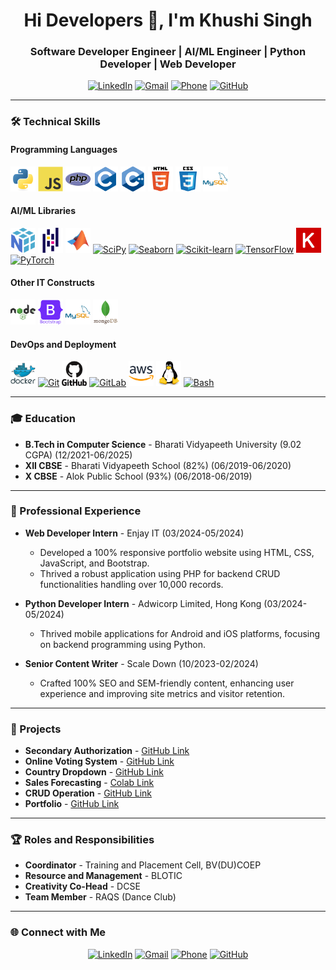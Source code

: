 <h1 align="center">Hi Developers 👋, I'm Khushi Singh</h1>
<h3 align="center">Software Developer Engineer | AI/ML Engineer | Python Developer | Web Developer</h3>

<p align="center">
  <a href="https://www.linkedin.com/in/your-linkedin-profile" target="_blank"><img src="https://img.shields.io/badge/LinkedIn-0077B5?style=for-the-badge&logo=linkedin&logoColor=white" alt="LinkedIn"/></a>
  <a href="mailto:skhushi392003@gmail.com" target="blank"><img src="https://www.vectorlogo.zone/logos/gmail/gmail-icon.svg" alt="Gmail" height="30" width="40" /></a>
  <a href="tel:+917990710791" target="blank"><img src="https://img.shields.io/badge/Phone-25D366?style=for-the-badge&logo=whatsapp&logoColor=white" alt="Phone"/></a>
  <a href="https://github.com/39Khushi" target="_blank"><img src="https://img.shields.io/badge/GitHub-181717?style=for-the-badge&logo=github&logoColor=white" alt="GitHub"/></a>
</p>

---

### 🛠️ Technical Skills

#### Programming Languages
<p align="left">
  <a href="https://www.python.org" target="_blank"><img src="https://raw.githubusercontent.com/devicons/devicon/master/icons/python/python-original.svg" alt="Python" width="40" height="40"/></a>
  <a href="https://developer.mozilla.org/en-US/docs/Web/JavaScript" target="_blank"><img src="https://raw.githubusercontent.com/devicons/devicon/master/icons/javascript/javascript-original.svg" alt="JavaScript" width="40" height="40"/></a>
  <a href="https://www.php.net" target="_blank"><img src="https://raw.githubusercontent.com/devicons/devicon/master/icons/php/php-original.svg" alt="PHP" width="40" height="40"/></a>
  <a href="https://www.cprogramming.com/" target="_blank"><img src="https://raw.githubusercontent.com/devicons/devicon/master/icons/c/c-original.svg" alt="C" width="40" height="40"/></a>
  <a href="https://www.w3schools.com/cpp/" target="_blank"><img src="https://raw.githubusercontent.com/devicons/devicon/master/icons/cplusplus/cplusplus-original.svg" alt="C++" width="40" height="40"/></a>
  <a href="https://www.w3.org/html/" target="_blank"><img src="https://raw.githubusercontent.com/devicons/devicon/master/icons/html5/html5-original-wordmark.svg" alt="HTML" width="40" height="40"/></a>
  <a href="https://www.w3schools.com/css/" target="_blank"><img src="https://raw.githubusercontent.com/devicons/devicon/master/icons/css3/css3-original-wordmark.svg" alt="CSS" width="40" height="40"/></a>
  <a href="https://www.mysql.com/" target="_blank"><img src="https://raw.githubusercontent.com/devicons/devicon/master/icons/mysql/mysql-original-wordmark.svg" alt="SQL" width="40" height="40"/></a>
</p>

#### AI/ML Libraries
<p align="left">
  <a href="https://numpy.org/" target="_blank"><img src="https://raw.githubusercontent.com/devicons/devicon/master/icons/numpy/numpy-original.svg" alt="NumPy" width="40" height="40"/></a>
  <a href="https://pandas.pydata.org/" target="_blank"><img src="https://raw.githubusercontent.com/devicons/devicon/master/icons/pandas/pandas-original.svg" alt="Pandas" width="40" height="40"/></a>
  <a href="https://matplotlib.org/" target="_blank"><img src="https://raw.githubusercontent.com/devicons/devicon/master/icons/matlab/matlab-original.svg" alt="Matplotlib" width="40" height="40"/></a>
  <a href="https://www.scipy.org/" target="_blank"><img src="https://avatars.githubusercontent.com/u/39437648?s=200&v=4" alt="SciPy" width="40" height="40"/></a>
  <a href="https://seaborn.pydata.org/" target="_blank"><img src="https://seaborn.pydata.org/_images/logo-mark-lightbg.svg" alt="Seaborn" width="40" height="40"/></a>
  <a href="https://scikit-learn.org/" target="_blank"><img src="https://upload.wikimedia.org/wikipedia/commons/0/05/Scikit_learn_logo_small.svg" alt="Scikit-learn" width="40" height="40"/></a>
  <a href="https://www.tensorflow.org/" target="_blank"><img src="https://www.vectorlogo.zone/logos/tensorflow/tensorflow-icon.svg" alt="TensorFlow" width="40" height="40"/></a>
  <a href="https://keras.io/" target="_blank"><img src="https://raw.githubusercontent.com/devicons/devicon/master/icons/keras/keras-original.svg" alt="Keras" width="40" height="40"/></a>
  <a href="https://pytorch.org/" target="_blank"><img src="https://www.vectorlogo.zone/logos/pytorch/pytorch-icon.svg" alt="PyTorch" width="40" height="40"/></a>
</p>

#### Other IT Constructs
<p align="left">
  <a href="https://nodejs.org/" target="_blank"><img src="https://raw.githubusercontent.com/devicons/devicon/master/icons/nodejs/nodejs-original-wordmark.svg" alt="Node.js" width="40" height="40"/></a>
  <a href="https://getbootstrap.com" target="_blank"><img src="https://raw.githubusercontent.com/devicons/devicon/master/icons/bootstrap/bootstrap-plain-wordmark.svg" alt="Bootstrap" width="40" height="40"/></a>
  <a href="https://www.mysql.com/" target="_blank"><img src="https://raw.githubusercontent.com/devicons/devicon/master/icons/mysql/mysql-original-wordmark.svg" alt="MySQL" width="40" height="40"/></a>
  <a href="https://www.mongodb.com/" target="_blank"><img src="https://raw.githubusercontent.com/devicons/devicon/master/icons/mongodb/mongodb-original-wordmark.svg" alt="MongoDB" width="40" height="40"/></a>
</p>

#### DevOps and Deployment
<p align="left">
  <a href="https://www.docker.com/" target="_blank"><img src="https://raw.githubusercontent.com/devicons/devicon/master/icons/docker/docker-original-wordmark.svg" alt="Docker" width="40" height="40"/></a>
  <a href="https://git-scm.com/" target="_blank"><img src="https://www.vectorlogo.zone/logos/git-scm/git-scm-icon.svg" alt="Git" width="40" height="40"/></a>
  <a href="https://github.com/" target="_blank"><img src="https://raw.githubusercontent.com/devicons/devicon/master/icons/github/github-original-wordmark.svg" alt="GitHub" width="40" height="40"/></a>
  <a href="https://gitlab.com/" target="_blank"><img src="https://www.vectorlogo.zone/logos/gitlab/gitlab-icon.svg" alt="GitLab" width="40" height="40"/></a>
  <a href="https://aws.amazon.com/" target="_blank"><img src="https://raw.githubusercontent.com/devicons/devicon/master/icons/amazonwebservices/amazonwebservices-original-wordmark.svg" alt="AWS" width="40" height="40"/></a>
  <a href="https://www.linux.org/" target="_blank"><img src="https://raw.githubusercontent.com/devicons/devicon/master/icons/linux/linux-original.svg" alt="Linux" width="40" height="40"/></a>
  <a href="https://www.gnu.org/software/bash/" target="_blank"><img src="https://www.vectorlogo.zone/logos/gnu_bash/gnu_bash-icon.svg" alt="Bash" width="40" height="40"/></a>
</p>

---

### 🎓 Education

- **B.Tech in Computer Science** - Bharati Vidyapeeth University (9.02 CGPA) (12/2021-06/2025)
- **XII CBSE** - Bharati Vidyapeeth School (82%) (06/2019-06/2020)
- **X CBSE** - Alok Public School (93%) (06/2018-06/2019)

---

### 💼 Professional Experience

- **Web Developer Intern** - Enjay IT (03/2024-05/2024)
  - Developed a 100% responsive portfolio website using HTML, CSS, JavaScript, and Bootstrap.
  - Thrived a robust application using PHP for backend CRUD functionalities handling over 10,000 records.

- **Python Developer Intern** - Adwicorp Limited, Hong Kong (03/2024-05/2024)
  - Thrived mobile applications for Android and iOS platforms, focusing on backend programming using Python.

- **Senior Content Writer** - Scale Down (10/2023-02/2024)
  - Crafted 100% SEO and SEM-friendly content, enhancing user experience and improving site metrics and visitor retention.

---

### 🌟 Projects

- **Secondary Authorization** - [GitHub Link](https://github.com/39Khushi/secondary-authorization-node/tree/main)
- **Online Voting System** - [GitHub Link](https://github.com/39Khushi/online-voting-system)
- **Country Dropdown** - [GitHub Link](https://github.com/39Khushi/country-dropdown)
- **Sales Forecasting** - [Colab Link](https://colab.research.google.com/github/manashpratim/Big-Mart-Sales-Prediction/blob/master/Big_Mart_Sales_Prediction.ipynb)
- **CRUD Operation** - [GitHub Link](https://github.com/39Khushi/php-mysql-crud-operations)
- **Portfolio** - [GitHub Link](https://github.com/39Khushi/khushi-portfolio)

---

### 🏆 Roles and Responsibilities

- **Coordinator** - Training and Placement Cell, BV(DU)COEP
- **Resource and Management** - BLOTIC
- **Creativity Co-Head** - DCSE
- **Team Member** - RAQS (Dance Club)

---

### 🌐 Connect with Me

<p align="center">
  <a href="https://www.linkedin.com/in/your-linkedin-profile" target="_blank"><img src="https://img.shields.io/badge/LinkedIn-0077B5?style=for-the-badge&logo=linkedin&logoColor=white" alt="LinkedIn"/></a>
  <a href="mailto:skhushi392003@gmail.com" target="blank"><img src="https://www.vectorlogo.zone/logos/gmail/gmail-icon.svg" alt="Gmail" height="30" width="40" /></a>
  <a href="tel:+917990710791" target="blank"><img src="https://img.shields.io/badge/Phone-25D366?style=for-the-badge&logo=whatsapp&logoColor=white" alt="Phone"/></a>
  <a href="https://github.com/39Khushi" target="_blank"><img src="https://img.shields.io/badge/GitHub-181717?style=for-the-badge&logo=github&logoColor=white" alt="GitHub"/></a>
</p>
